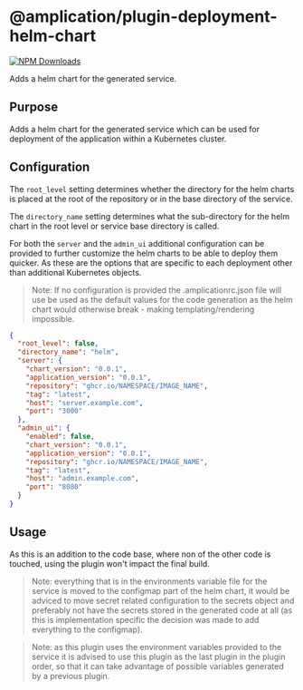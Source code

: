 # @amplication/plugin-deployment-helm-chart

[![NPM Downloads](https://img.shields.io/npm/dt/@amplication/plugin-deployment-helm-chart)](https://www.npmjs.com/package/@amplication/plugin-deployment-helm-chart)

Adds a helm chart for the generated service.

## Purpose

Adds a helm chart for the generated service which can be used for deployment of the application within a Kubernetes cluster.

## Configuration

The `root_level` setting determines whether the directory for the helm charts is placed at the root of the repository or in the base directory of the service.

The `directory_name` setting determines what the sub-directory for the helm chart in the root level or service base directory is called.

For both the `server` and the `admin_ui` additional configuration can be provided to further customize the helm charts to be able to deploy them quicker. As these are the options that are specific to each deployment other than additional Kubernetes objects.

> Note: If no configuration is provided the .amplicationrc.json file will use be used as the default values for the code generation as the helm chart would otherwise break - making templating/rendering impossible.

```json
{
  "root_level": false,
  "directory_name": "helm",
  "server": {
    "chart_version": "0.0.1",
    "application_version": "0.0.1",
    "repository": "ghcr.io/NAMESPACE/IMAGE_NAME",
    "tag": "latest",
    "host": "server.example.com",
    "port": "3000"
  },
  "admin_ui": {
    "enabled": false,
    "chart_version": "0.0.1",
    "application_version": "0.0.1",
    "repository": "ghcr.io/NAMESPACE/IMAGE_NAME",
    "tag": "latest",
    "host": "admin.example.com",
    "port": "8080"
  }
}
```

## Usage

As this is an addition to the code base, where non of the other code is touched, using the plugin won't impact the final build.

> Note: everything that is in the environments variable file for the service is moved to the configmap part of the helm chart, it would be adviced to move secret related configuration to the secrets object and preferably not have the secrets stored in the generated code at all (as this is implementation specific the decision was made to add everything to the configmap).

> Note: as this plugin uses the environment variables provided to the service it is advised to use this plugin as the last plugin in the plugin order, so that it can take advantage of possible variables generated by a previous plugin.
